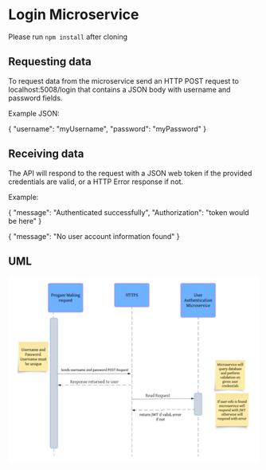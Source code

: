 # Login Microservice

Please run `npm install` after cloning

## Requesting data

To request data from the microservice send an HTTP POST request to localhost:5008/login that contains a JSON body with username and password fields.

Example JSON:

{
    "username": "myUsername",
    "password": "myPassword"
}

## Receiving data

The API will respond to the request with a JSON web token if the provided credentials are valid, or a HTTP Error response if not.

Example:

{
    "message": "Authenticated successfully",
    "Authorization": "token would be here"
}

{
    "message": "No user account information found"
}

## UML

![UML](/img/uml.png)